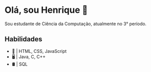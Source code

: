 # Olá, sou Henrique 👋
Sou estudante de Ciência da Computação, atualmente no 3° período.

## Habilidades
- 🔧 | HTML, CSS, JavaScript
- 🖥️ | Java, C, C++
- 🛢️ | SQL
